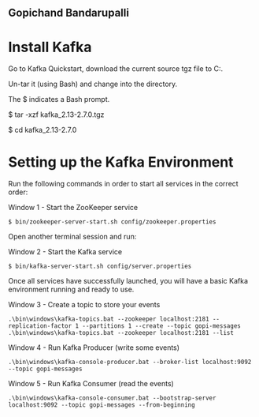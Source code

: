## Gopichand Bandarupalli

# Install Kafka
Go to Kafka Quickstart, download the current source tgz file to C:\.

Un-tar it (using Bash) and change into the directory.

The $ indicates a Bash prompt.

$ tar -xzf kafka_2.13-2.7.0.tgz

$ cd kafka_2.13-2.7.0

# Setting up the Kafka Environment
Run the following commands in order to start all services in the correct order:

Window 1 - Start the ZooKeeper service
```
$ bin/zookeeper-server-start.sh config/zookeeper.properties
```
Open another terminal session and run:

Window 2 - Start the Kafka service
```
$ bin/kafka-server-start.sh config/server.properties
```
Once all services have successfully launched, you will have a basic Kafka environment running and ready to use.

Window 3 - Create a topic to store your events
```
.\bin\windows\kafka-topics.bat --zookeeper localhost:2181 --replication-factor 1 --partitions 1 --create --topic gopi-messages
.\bin\windows\kafka-topics.bat --zookeeper localhost:2181 --list
```
Window 4 - Run Kafka Producer (write some events)
```
.\bin\windows\kafka-console-producer.bat --broker-list localhost:9092 --topic gopi-messages
```
Window 5 - Run Kafka Consumer (read the events)
```
.\bin\windows\kafka-console-consumer.bat --bootstrap-server localhost:9092 --topic gopi-messages --from-beginning
```
